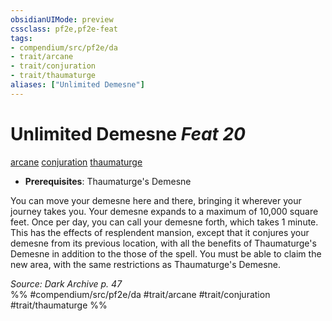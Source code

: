 ```yaml
---
obsidianUIMode: preview
cssclass: pf2e,pf2e-feat
tags:
- compendium/src/pf2e/da
- trait/arcane
- trait/conjuration
- trait/thaumaturge
aliases: ["Unlimited Demesne"]
---
```

# Unlimited Demesne  *Feat 20*  
[arcane](arcane.md "Arcane Tradition Trait")  [conjuration](conjuration.md "Conjuration School Trait")  [thaumaturge](Reference/Rules/Traits/thaumaturge-da.md "Thaumaturge Class Trait")  

- **Prerequisites**: Thaumaturge's Demesne

You can move your demesne here and there, bringing it wherever your journey takes you. Your demesne expands to a maximum of 10,000 square feet. Once per day, you can call your demesne forth, which takes 1 minute. This has the effects of resplendent mansion, except that it conjures your demesne from its previous location, with all the benefits of Thaumaturge's Demesne in addition to the those of the spell. You must be able to claim the new area, with the same restrictions as Thaumaturge's Demesne.

*Source: Dark Archive p. 47*  
%% #compendium/src/pf2e/da #trait/arcane #trait/conjuration #trait/thaumaturge %%